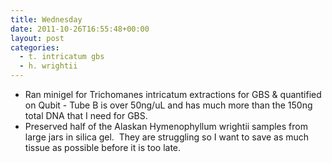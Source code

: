 ```yaml
---
title: Wednesday
date: 2011-10-26T16:55:48+00:00
layout: post
categories:
  - t. intricatum gbs
  - h. wrightii
---
```

  * Ran minigel for Trichomanes intricatum extractions for GBS & quantified on Qubit - Tube B is over 50ng/uL and has much more than the 150ng total DNA that I need for GBS.
  * Preserved half of the Alaskan Hymenophyllum wrightii samples from large jars in silica gel.  They are struggling so I want to save as much tissue as possible before it is too late.
